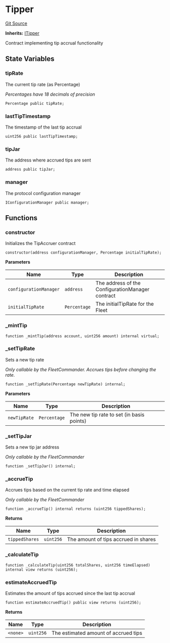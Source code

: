 # Tipper
[Git Source](https://github.com/OasisDEX/summer-earn-protocol/blob/f5de2d90d66614e7bd59fd42a9d06b870fe474cd/src/contracts/Tipper.sol)

**Inherits:**
[ITipper](/src/interfaces/ITipper.sol/interface.ITipper.md)

Contract implementing tip accrual functionality


## State Variables
### tipRate
The current tip rate (as Percentage)

*Percentages have 18 decimals of precision*


```solidity
Percentage public tipRate;
```


### lastTipTimestamp
The timestamp of the last tip accrual


```solidity
uint256 public lastTipTimestamp;
```


### tipJar
The address where accrued tips are sent


```solidity
address public tipJar;
```


### manager
The protocol configuration manager


```solidity
IConfigurationManager public manager;
```


## Functions
### constructor

Initializes the TipAccruer contract


```solidity
constructor(address configurationManager, Percentage initialTipRate);
```
**Parameters**

|Name|Type|Description|
|----|----|-----------|
|`configurationManager`|`address`|The address of the ConfigurationManager contract|
|`initialTipRate`|`Percentage`|The initialTipRate for the Fleet|


### _mintTip


```solidity
function _mintTip(address account, uint256 amount) internal virtual;
```

### _setTipRate

Sets a new tip rate

*Only callable by the FleetCommander. Accrues tips before changing the rate.*


```solidity
function _setTipRate(Percentage newTipRate) internal;
```
**Parameters**

|Name|Type|Description|
|----|----|-----------|
|`newTipRate`|`Percentage`|The new tip rate to set (in basis points)|


### _setTipJar

Sets a new tip jar address

*Only callable by the FleetCommander*


```solidity
function _setTipJar() internal;
```

### _accrueTip

Accrues tips based on the current tip rate and time elapsed

*Only callable by the FleetCommander*


```solidity
function _accrueTip() internal returns (uint256 tippedShares);
```
**Returns**

|Name|Type|Description|
|----|----|-----------|
|`tippedShares`|`uint256`|The amount of tips accrued in shares|


### _calculateTip


```solidity
function _calculateTip(uint256 totalShares, uint256 timeElapsed) internal view returns (uint256);
```

### estimateAccruedTip

Estimates the amount of tips accrued since the last tip accrual


```solidity
function estimateAccruedTip() public view returns (uint256);
```
**Returns**

|Name|Type|Description|
|----|----|-----------|
|`<none>`|`uint256`|The estimated amount of accrued tips|


